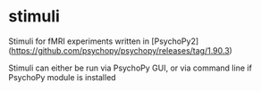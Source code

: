 # stimuli

Stimuli for fMRI experiments written in [PsychoPy2] (https://github.com/psychopy/psychopy/releases/tag/1.90.3)

Stimuli can either be run via PsychoPy GUI, or via command line if PsychoPy module is installed

